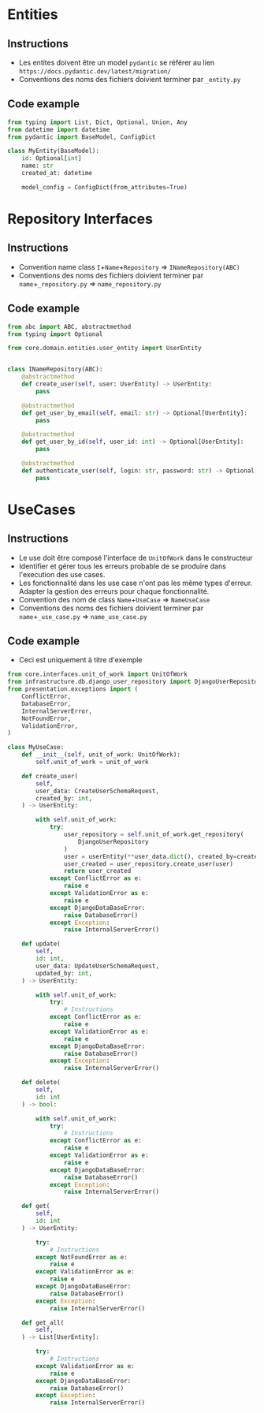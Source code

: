 # Entities

## Instructions

- Les entites doivent être un model `pydantic` se référer au lien `https://docs.pydantic.dev/latest/migration/`
- Conventions des noms des fichiers doivient terminer par `_entity.py`

## Code example

```python
from typing import List, Dict, Optional, Union, Any
from datetime import datetime
from pydantic import BaseModel, ConfigDict

class MyEntity(BaseModel):
    id: Optional[int]
    name: str
    created_at: datetime

    model_config = ConfigDict(from_attributes=True)
```

# Repository Interfaces

## Instructions

- Convention name class `I`+`Name`+`Repository` => `INameRepository(ABC)`
- Conventions des noms des fichiers doivient terminer par `name`+`_repository.py` => `name_repository.py`

## Code example

```python
from abc import ABC, abstractmethod
from typing import Optional

from core.domain.entities.user_entity import UserEntity


class INameRepository(ABC):
    @abstractmethod
    def create_user(self, user: UserEntity) -> UserEntity:
        pass

    @abstractmethod
    def get_user_by_email(self, email: str) -> Optional[UserEntity]:
        pass

    @abstractmethod
    def get_user_by_id(self, user_id: int) -> Optional[UserEntity]:
        pass

    @abstractmethod
    def authenticate_user(self, login: str, password: str) -> Optional[UserEntity]:
        pass
```

# UseCases

## Instructions

- Le use doit être composé l'interface de `UnitOfWork` dans le constructeur
- Identifier et gérer tous les erreurs probable de se produire dans l'execution des use cases.
- Les fonctionnalité dans les use case n'ont pas les même types d'erreur. Adapter la gestion des erreurs pour chaque fonctionnalité.
- Convention des nom de class `Name`+`UseCase` => `NameUseCase`
- Conventions des noms des fichiers doivient terminer par `name`+`_use_case.py` => `name_use_case.py`

## Code example

- Ceci est uniquement à titre d'exemple

```python
from core.interfaces.unit_of_work import UnitOfWork
from infrastructure.db.django_user_repository import DjangoUserRepository
from presentation.exceptions import (
    ConflictError,
    DatabaseError,
    InternalServerError,
    NotFoundError,
    ValidationError,
)

class MyUseCase:
    def __init__(self, unit_of_work: UnitOfWork):
        self.unit_of_work = unit_of_work

    def create_user(
        self,
        user_data: CreateUserSchemaRequest,
        created_by: int,
    ) -> UserEntity:

        with self.unit_of_work:
            try:
                user_repository = self.unit_of_work.get_repository(
                    DjangoUserRepository
                )
                user = userEntity(**user_data.dict(), created_by=created_by)
                user_created = user_repository.create_user(user)
                return user_created
            except ConflictError as e:
                raise e
            except ValidationError as e:
                raise e
            except DjangoDataBaseError:
                raise DatabaseError()
            except Exception:
                raise InternalServerError()

    def update(
        self,
        id: int,
        user_data: UpdateUserSchemaRequest,
        updated_by: int,
    ) -> UserEntity:

        with self.unit_of_work:
            try:
                # Instructions
            except ConflictError as e:
                raise e
            except ValidationError as e:
                raise e
            except DjangoDataBaseError:
                raise DatabaseError()
            except Exception:
                raise InternalServerError()

    def delete(
        self,
        id: int
    ) -> bool:

        with self.unit_of_work:
            try:
                # Instructions
            except ConflictError as e:
                raise e
            except ValidationError as e:
                raise e
            except DjangoDataBaseError:
                raise DatabaseError()
            except Exception:
                raise InternalServerError()

    def get(
        self,
        id: int
    ) -> UserEntity:

        try:
            # Instructions
        except NotFoundError as e:
            raise e
        except ValidationError as e:
            raise e
        except DjangoDataBaseError:
            raise DatabaseError()
        except Exception:
            raise InternalServerError()

    def get_all(
        self,
    ) -> List[UserEntity]:

        try:
            # Instructions
        except ValidationError as e:
            raise e
        except DjangoDataBaseError:
            raise DatabaseError()
        except Exception:
            raise InternalServerError()
```
